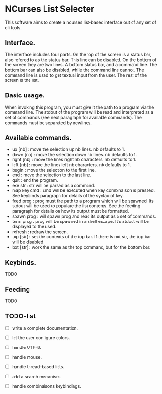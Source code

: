 # NCurses List Selecter
This software aims to create a ncurses list-based interface out of any set of
cli tools.

## Interface.
The interface includes four parts. On the top of the screen is a status bar,
also refered to as the status bar. This line can be disabled. On the bottom of
the screen they are two lines. A bottom status bar, and a command line. The
bottom bar can also be disabled, while the command line cannot. The command
line is used to get textual input from the user. The rest of the screen is the
list.

## Basic usage.
When invoking this program, you must give it the path to a program via the
command line. The stdout of the program will be read and interpreted as a set
of commands (see next paragraph for available commands). The commands must be
separated by newlines.

## Available commands.
 - up    [nb]  : move the selection up nb lines. nb defaults to 1.
 - down  [nb]  : move the selection down nb lines. nb defaults to 1.
 - right [nb]  : move the lines right nb characters. nb defaults to 1.
 - left  [nb]  : move the lines left nb characters. nb defaults to 1.
 - begin       : move the selection to the first line.
 - end         : move the selection to the last line.
 - quit        : end the program.
 - exe str     : str will be parsed as a command.
 - map key cmd : cmd will be executed when key combinaison is pressed. See
                 keybinds paragraph for details of the syntax of key.
 - feed prog   : prog must the path to a program which will be spawned. Its
                 stdout will be used to populate the list contents. See the
                 feeding paragraph for details on how its output must be
                 formatted.
 - spawn prog  : will spawn prog and read its output as a set of commands.
 - term prog   : prog will be spawned in a shell escape. It's stdout will be
                 displayed to the used.
 - refresh     : redraw the screen.
 - top [str]   : set the contents of the top bar. If there is not str, the top
                 bar will be disabled.
 - bot [str]   : work the same as the top command, but for the bottom bar.

## Keybinds.
TODO

## Feeding
TODO

## TODO-list
 - [ ] write a complete documentation.
 - [ ] let the user configure colors.
 - [ ] handle UTF-8.
 - [ ] handle mouse.
 - [ ] handle thread-based lists.
 - [ ] add a search mecanism.
 - [ ] handle combinaisons keybindings.

